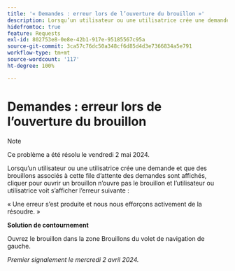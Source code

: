 ```yaml
---
title: '« Demandes : erreur lors de l’ouverture du brouillon »'
description: Lorsqu’un utilisateur ou une utilisatrice crée une demande et que des brouillons associés à cette file d’attente des demandes sont affichés, cliquer pour ouvrir un brouillon n’ouvre pas le brouillon et l’utilisateur ou utilisatrice voit une erreur s’afficher. Une solution de contournement est disponible.
hidefromtoc: true
feature: Requests
exl-id: 802753e8-0e8e-42b1-917e-95185567c95a
source-git-commit: 3ca57c76dc50a348cf6d85d4d3e7366834a5e791
workflow-type: tm+mt
source-wordcount: '117'
ht-degree: 100%

---
```


# Demandes : erreur lors de l’ouverture du brouillon

>[!NOTE]
>
>Ce problème a été résolu le vendredi 2 mai 2024.

Lorsqu’un utilisateur ou une utilisatrice crée une demande et que des brouillons associés à cette file d’attente des demandes sont affichés, cliquer pour ouvrir un brouillon n’ouvre pas le brouillon et l’utilisateur ou utilisatrice voit s’afficher l’erreur suivante :

« Une erreur s’est produite et nous nous efforçons activement de la résoudre. »

**Solution de contournement**

Ouvrez le brouillon dans la zone Brouillons du volet de navigation de gauche.

_Premier signalement le mercredi 2 avril 2024._

